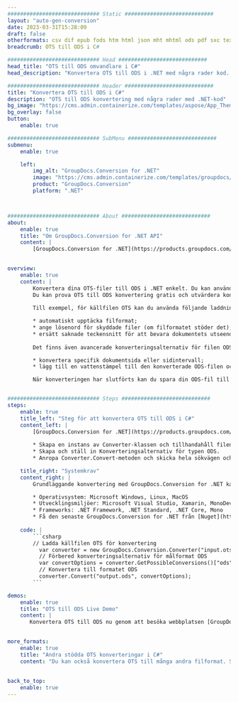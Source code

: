 ```yaml
---
############################# Static ############################
layout: "auto-gen-conversion"
date: 2023-03-31T15:28:09
draft: false
otherformats: csv dif epub fods htm html json mht mhtml ods pdf sxc tex tsv xlam xls xlsb xlsm xlsx xlt xltm xltx xml xps
breadcrumb: OTS till ODS i C#

############################# Head ############################
head_title: "OTS till ODS omvandlare i C#"
head_description: "Konvertera OTS till ODS i .NET med några rader kod. Använd GroupDocs Document Conversion API för att konvertera över 160 filformat."

############################# Header ############################
title: "Konvertera OTS till ODS i C#"
description: "OTS till ODS konvertering med några rader med .NET-kod"
bg_image: "https://cms.admin.containerize.com/templates/aspose/App_Themes/V3/images/bg/header1.png"
bg_overlay: false
button:
    enable: true

############################# SubMenu ############################
submenu:
    enable: true

    left:
        img_alt: "GroupDocs.Conversion for .NET"
        image: "https://cms.admin.containerize.com/templates/groupdocs/images/product-logos/90x90-noborder/groupdocs-conversion-net.png"
        product: "GroupDocs.Conversion"
        platform: ".NET"



############################# About ############################
about:
    enable: true
    title: "Om GroupDocs.Conversion for .NET API"
    content: |
        [GroupDocs.Conversion for .NET](https://products.groupdocs.com/conversion/net/) kan användas för att konvertera Microsoft Word, Excel, PowerPoint, PDF, Visio och andra format. GroupDocs.Conversion är ett fristående API som är lämpligt för back-end och interna system där hög prestanda krävs. Det beror inte på någon programvara som Microsoft eller Open Office.
    

overview:
    enable: true
    content: |
        Konvertera dina OTS-filer till ODS i .NET enkelt. Du kan använda bara ett par C# kodrader i valfri plattform som du vill, som - Windows, Linux, macOS.
        Du kan prova OTS till ODS konvertering gratis och utvärdera konverteringsresultatens kvalitet. Tillsammans med enkla filkonverteringsscenarier kan du prova mer avancerade alternativ för att ladda källfilen OTS och för att spara resultatet ODS. 
        
        Till exempel, för källfilen OTS kan du använda följande laddningsalternativ:

        * automatiskt upptäcka filformat;
        * ange lösenord för skyddade filer (om filformatet stöder det);
        * ersätt saknade teckensnitt för att bevara dokumentets utseende.
        
        Det finns även avancerade konverteringsalternativ för filen ODS:

        * konvertera specifik dokumentsida eller sidintervall;
        * lägg till en vattenstämpel till den konverterade ODS-filen och många fler.

        När konverteringen har slutförts kan du spara din ODS-fil till den lokala filsökvägen eller någon tredje parts lagring som FTP, Amazon S3, Google Drive, Dropbox etc. Observera - för att konvertera OTS till {{ TO}} det finns inget behov av någon ytterligare programvara installerad - som MS Office, Open Office, Adobe Acrobat Reader etc.


############################# Steps ############################
steps:
    enable: true
    title_left: "Steg för att konvertera OTS till ODS i C#"
    content_left: |
        [GroupDocs.Conversion for .NET](https://products.groupdocs.com/conversion/net/) gör det enkelt för utvecklare att konvertera en OTS-fil till ODS med några rader kod.
        
        * Skapa en instans av Converter-klassen och tillhandahåll filen OTS med den fullständiga sökvägen
        * Skapa och ställ in Konverteringsalternativ för typen ODS.
        * Anropa Converter.Convert-metoden och skicka hela sökvägen och formatet (ODS) som en parameter

    title_right: "Systemkrav"
    content_right: |
        Grundläggande konvertering med GroupDocs.Conversion for .NET kan göras med bara några enkla steg. Våra API:er stöds på alla större plattformar och operativsystem. Innan du kör koden nedan, se till att du har följande förutsättningar installerade på ditt system.

        * Operativsystem: Microsoft Windows, Linux, MacOS
        * Utvecklingsmiljöer: Microsoft Visual Studio, Xamarin, MonoDevelop
        * Frameworks: .NET Framework, .NET Standard, .NET Core, Mono
        * Få den senaste GroupDocs.Conversion for .NET från [Nuget](https://www.nuget.org/packages/groupdocs.conversion)
         
    code: |
        ```csharp    
        // Ladda källfilen OTS för konvertering
          var converter = new GroupDocs.Conversion.Converter("input.ots");
          // Förbered konverteringsalternativ för målformat ODS
          var convertOptions = converter.GetPossibleConversions()["ods"].ConvertOptions;
          // Konvertera till formatet ODS
          converter.Convert("output.ods", convertOptions);
        ```

demos:
    enable: true
    title: "OTS till ODS Live Demo"
    content: |
       Konvertera OTS till ODS nu genom att besöka webbplatsen [GroupDocs.Conversion App](https://products.groupdocs.app/conversion/family). Onlinedemo har följande fördelar
          

more_formats:
    enable: true
    title: "Andra stödda OTS konverteringar i C#"
    content: "Du kan också konvertera OTS till många andra filformat. Se listan nedan."
       
       
back_to_top:
    enable: true
---
```

